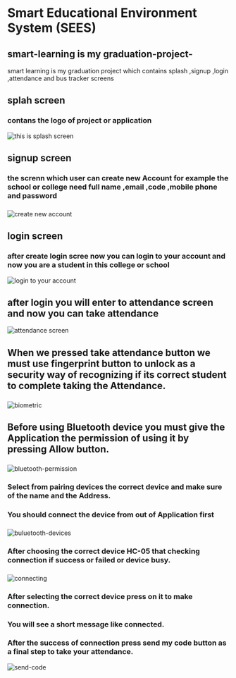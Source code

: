 # Smart Educational Environment System (SEES)
## smart-learning is my graduation-project-
smart learning is my graduation project which contains splash ,signup ,login ,attendance and bus tracker screens
## splah screen

### contans the logo of project or application

![this is splash screen](https://github.com/alaaEzz1/smart-learning-graduation-project-/blob/master/app/src/main/res/drawable/sees_logo.jpeg)

## signup screen
###
### the screnn which user can create new Account for example the school or college need full name ,email ,code ,mobile phone and password
###
![create new account](https://github.com/alaaEzz1/smart-learning-graduation-project-/blob/master/screenshots/Register.jpeg)
## login screen
### after create login scree now you can login to your account and now you are a student in this college or school
![login to your account](https://github.com/alaaEzz1/smart-learning-graduation-project-/blob/master/screenshots/login%20form.jpeg)
###
## after login you will enter to attendance screen and now you can take attendance
![attendance screen](https://github.com/alaaEzz1/smart-learning-graduation-project-/blob/master/screenshots/Attendance.jpeg)
###
## When we pressed take attendance button we must use fingerprint button to unlock as a security way of recognizing if its correct student to complete taking the Attendance.
###
![biometric](https://github.com/alaaEzz1/smart-learning-graduation-project-/blob/master/screenshots/biometric.jpeg)
###
## Before using Bluetooth device you must give the Application the permission of using it by pressing Allow button.
###
![bluetooth-permission](https://github.com/alaaEzz1/smart-learning-graduation-project-/blob/master/screenshots/Bluetooth%20Permission.jpeg)
### Select from pairing devices the correct device and make sure of the name and the Address.
### You should connect the device from out of Application first
###
![buluetooth-devices](https://github.com/alaaEzz1/smart-learning-graduation-project-/blob/master/screenshots/paired.jpeg)
###
### After choosing the correct device HC-05 that checking connection if success or failed or device busy.
###
![connecting](https://github.com/alaaEzz1/smart-learning-graduation-project-/blob/master/screenshots/loading%20connection.jpeg)
###
### After selecting the correct device press on it to make connection.
### You will see a short message like connected.
### After the success of connection press send my code button as a final step to take your attendance.
![send-code](https://github.com/alaaEzz1/smart-learning-graduation-project-/blob/master/screenshots/code%20sended.jpeg)





